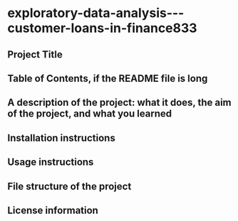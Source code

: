 # exploratory-data-analysis---customer-loans-in-finance833

## Project Title

## Table of Contents, if the README file is long

## A description of the project: what it does, the aim of the project, and what you learned

## Installation instructions

## Usage instructions

## File structure of the project

## License information
